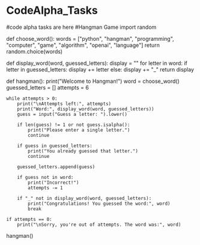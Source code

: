 # CodeAlpha_Tasks
#code alpha tasks are here 
#Hangman Game
import random


def choose_word():
    words = ["python", "hangman", "programming", "computer", "game", "algorithm", "openai", "language"]
    return random.choice(words)


def display_word(word, guessed_letters):
    display = ""
    for letter in word:
        if letter in guessed_letters:
            display += letter
        else:
            display += "_"
    return display


def hangman():
    print("Welcome to Hangman!")
    word = choose_word()
    guessed_letters = []
    attempts = 6

    while attempts > 0:
        print("\nAttempts left:", attempts)
        print("Word:", display_word(word, guessed_letters))
        guess = input("Guess a letter: ").lower()

        if len(guess) != 1 or not guess.isalpha():
            print("Please enter a single letter.")
            continue

        if guess in guessed_letters:
            print("You already guessed that letter.")
            continue

        guessed_letters.append(guess)

        if guess not in word:
            print("Incorrect!")
            attempts -= 1

        if "_" not in display_word(word, guessed_letters):
            print("Congratulations! You guessed the word:", word)
            break

    if attempts == 0:
        print("\nSorry, you're out of attempts. The word was:", word)


hangman()
